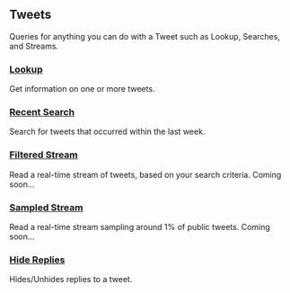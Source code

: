 ## Tweets

Queries for anything you can do with a Tweet such as Lookup, Searches, and Streams.

### [Lookup](Tweets/Lookup.md)

Get information on one or more tweets.

### [Recent Search](Tweets/Recent-Search.md)

Search for tweets that occurred within the last week.

### [Filtered Stream](Tweets/Filtered-Stream.md)

Read a real-time stream of tweets, based on your search criteria. Coming soon...

### [Sampled Stream](Tweets/Sampled-Stream.md)

Read a real-time stream sampling around 1% of public tweets. Coming soon...

### [Hide Replies](Tweets/Hide-Replies.md)

Hides/Unhides replies to a tweet.